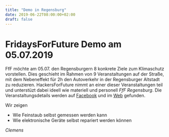 ```yaml
---
title: "Demo in Regensburg"
date: 2019-06-22T08:00:00+02:00
draft: false
---
```

FridaysForFuture Demo am 05.07.2019
====
FfF möchte am 05.07. den Regensburgern 8 konkrete Ziele zum Klimaschutz vorstellen. Dies geschieht im Rahmen von 9 Veranstaltungen auf der Straße, mit dem Nebeneffekt für 2h den Autoverkehr in der Regensburger Altstadt zu reduzieren.
HackersForFuture nimmt an einer dieser Veranstaltungen teil und unterstüzt dabei ideell wie materiell und personell *FfF Regensburg*. Die Veranstaltungsdetails werden auf [Facebook](https://www.facebook.com/fridaysforfuturergb/) und im [Web](https://futureforregensburg.de/) gefunden.


Wir zeigen

  * Wie Feinstaub selbst gemessen werden kann
  * Wie elektronische Geräte selbst repariert werden können

_Clemens_
